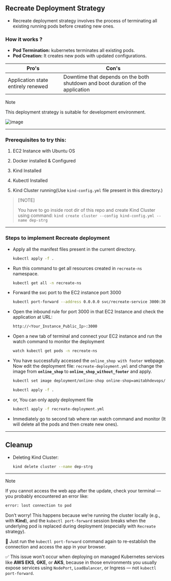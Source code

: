 ## Recreate Deployment Strategy

- Recreate deployment strategy involves the process of terminating all existing running pods before creating new ones.


### How it works ?

- <b>Pod Termination:</b> kubernetes terminates all existing pods.
- <b>Pod Creation:</b> It creates new pods with updated configurations.

| Pro's    | Con's |
| -------- | ------- |
| Application state entirely renewed | Downtime that depends on the both shutdown and boot duration of the application     |

> [!Note]
> This deployment strategy is suitable for development environment.

![image](https://github.com/user-attachments/assets/90197afc-a892-47d5-9160-c4543b64defa)

---

### Prerequisites to try this:

1. EC2 Instance with Ubuntu OS

2. Docker installed & Configured

3. Kind Installed

4. Kubectl Installed

5. Kind Cluster running(Use `kind-config.yml` file present in this directory.)

>   [!NOTE]
> 
>   You have to go inside root dir of this repo and create Kind Cluster using command: `kind create cluster --config kind-config.yml --name dep-strg`

---

### Steps to implement Recreate deployment

- Apply all the manifest files present in the current directory.

    ```bash
    kubectl apply -f .
    ```

- Run this command to get all resources created in `recreate-ns` namespace.

    ```bash
    kubectl get all -n recreate-ns
    ```

- Forward the svc port to the EC2 instance port 3000

    ```bash
    kubectl port-forward --address 0.0.0.0 svc/recreate-service 3000:3000 -n recreate-ns &
    ```

- Open the inbound rule for port 3000 in that EC2 Instance and check the application at URL:

    ```bash
    http://<Your_Instance_Public_Ip>:3000
    ```

- Open a new tab of terminal and connect your EC2 instance and run the watch command to monitor the deployment

    ```bash
    watch kubectl get pods -n recreate-ns
    ```

- You have successfully accessed the `online_shop with footer` webpage. Now edit the deployment file: `recreate-deployment.yml` and change the image from <b>`online_shop`</b> to <b>`online_shop_without_footer`</b> and apply.


    ```bash
    kubectl set image deployment/online-shop online-shop=amitabhdevops/online_shop_without_footer -n rolling-ns
    
    kubectl apply -f . 
    ```

- or, You can only apply deployment file

    ```bash
    kubectl apply -f recreate-deployment.yml
    ```

- Immediately go to second tab where ran watch command and monitor (It will delete all the pods and then create new ones).

---

## Cleanup

- Deleting Kind Cluster:

    ```bash
    kind delete cluster --name dep-strg
    ```

---

> [!Note]
>
> If you cannot access the web app after the update, check your terminal — you probably encountered an error like:
>
>   ```bash
>   error: lost connection to pod
>   ```
>
> Don’t worry! This happens because we’re running the cluster locally (e.g., with **Kind**), and the `kubectl port-forward` session breaks when the underlying pod is replaced during deployment (especially with `Recreate` strategy).
>
> 🔁 Just run the `kubectl port-forward` command again to re-establish the connection and access the app in your browser.
>
> ✅ This issue won't occur when deploying on managed Kubernetes services like **AWS EKS**, **GKE**, or **AKS**, because in those environments you usually expose services using `NodePort`, `LoadBalancer`, or Ingress — not `kubectl port-forward`.
